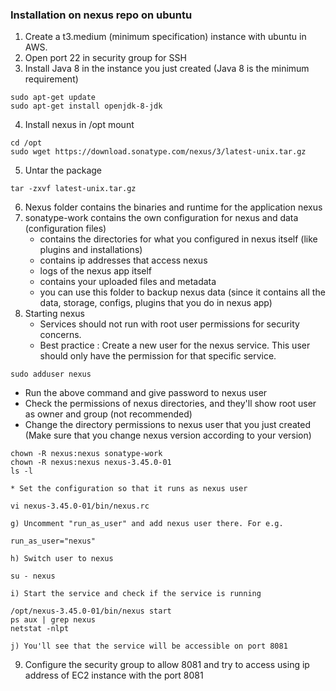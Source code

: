 ### Installation on nexus repo on ubuntu

1) Create a t3.medium (minimum specification) instance with ubuntu in AWS.
2) Open port 22 in security group for SSH
3) Install Java 8 in the instance you just created (Java 8 is the minimum requirement)
```
sudo apt-get update
sudo apt-get install openjdk-8-jdk
```
4) Install nexus in /opt mount
```
cd /opt
sudo wget https://download.sonatype.com/nexus/3/latest-unix.tar.gz
```
5) Untar the package
```
tar -zxvf latest-unix.tar.gz
```
6) Nexus folder contains the binaries and runtime for the application nexus
7) sonatype-work contains the own configuration for nexus and data (configuration files)
    * contains the directories for what you configured in nexus itself (like plugins and installations)
    * contains ip addresses that access nexus
    * logs of the nexus app itself 
    * contains your uploaded files and metadata
    * you can use this folder to backup nexus data (since it contains all the data, storage, configs, plugins that you do in nexus app)
8) Starting nexus 
    * Services should not run with root user permissions for security concerns.
    * Best practice : Create a new user for the nexus service. This user should only have the permission for that specific service.
```
sudo adduser nexus
```
* Run the above command and give password to nexus user
* Check the permissions of nexus directories, and they'll show root user as owner and group (not recommended)
* Change the directory permissions to nexus user that you just created (Make sure that you change nexus version according to your version)
```
chown -R nexus:nexus sonatype-work
chown -R nexus:nexus nexus-3.45.0-01
ls -l
```
    * Set the configuration so that it runs as nexus user
```
vi nexus-3.45.0-01/bin/nexus.rc
```
    g) Uncomment "run_as_user" and add nexus user there. For e.g.
```
run_as_user="nexus"
```
    h) Switch user to nexus
```
su - nexus
```
    i) Start the service and check if the service is running
```
/opt/nexus-3.45.0-01/bin/nexus start
ps aux | grep nexus
netstat -nlpt
```
    j) You'll see that the service will be accessible on port 8081
9) Configure the security group to allow 8081 and try to access using ip address of EC2 instance with the port 8081